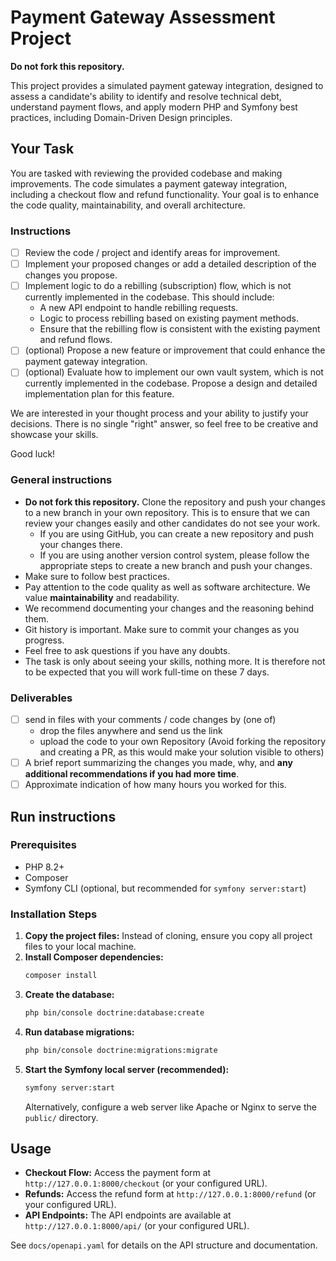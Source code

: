 # Payment Gateway Assessment Project

**Do not fork this repository.**

This project provides a simulated payment gateway integration, designed to assess a candidate's ability to identify and resolve technical debt, understand payment flows, and apply modern PHP and Symfony best practices, including Domain-Driven Design principles.

## Your Task

You are tasked with reviewing the provided codebase and making improvements. The code simulates a payment gateway integration, including a checkout flow and refund functionality. 
Your goal is to enhance the code quality, maintainability, and overall architecture.

### Instructions

- [ ] Review the code / project and identify areas for improvement.
- [ ] Implement your proposed changes or add a detailed description of the changes you propose.
- [ ] Implement logic to do a rebilling (subscription) flow, which is not currently implemented in the codebase. This should include:
    - A new API endpoint to handle rebilling requests.
    - Logic to process rebilling based on existing payment methods.
    - Ensure that the rebilling flow is consistent with the existing payment and refund flows.
- [ ] (optional) Propose a new feature or improvement that could enhance the payment gateway integration.
- [ ] (optional) Evaluate how to implement our own vault system, which is not currently implemented in the codebase. Propose a design and detailed implementation plan for this feature.

We are interested in your thought process and your ability to justify your decisions. There is no single "right" answer, so feel free to be creative and showcase your skills.

Good luck!

### General instructions

- **Do not fork this repository.** Clone the repository and push your changes to a new branch in your own repository. This is to ensure that we can review your changes easily and other candidates do not see your work.
    *   If you are using GitHub, you can create a new repository and push your changes there.
    *   If you are using another version control system, please follow the appropriate steps to create a new branch and push your changes.
- Make sure to follow best practices.
- Pay attention to the code quality as well as software architecture. We value **maintainability** and readability.
- We recommend documenting your changes and the reasoning behind them.
- Git history is important. Make sure to commit your changes as you progress.
- Feel free to ask questions if you have any doubts.
- The task is only about seeing your skills, nothing more. It is therefore not to be expected that you will work full-time on these 7 days.

### Deliverables

- [ ] send in files with your comments / code changes by (one of)
    - drop the files anywhere and send us the link
    - upload the code to your own Repository (Avoid forking the repository and creating a PR, as this would make your solution visible to others)
- [ ] A brief report summarizing the changes you made, why, and **any additional recommendations if you had more time**.
- [ ] Approximate indication of how many hours you worked for this.

## Run instructions

### Prerequisites

* PHP 8.2+
* Composer
* Symfony CLI (optional, but recommended for `symfony server:start`)

### Installation Steps

1.  **Copy the project files:** Instead of cloning, ensure you copy all project files to your local machine.
2.  **Install Composer dependencies:**
    ```bash
    composer install
    ```
3.  **Create the database:**
    ```bash
    php bin/console doctrine:database:create
    ```
4.  **Run database migrations:**
    ```bash
    php bin/console doctrine:migrations:migrate
    ```
5.  **Start the Symfony local server (recommended):**
    ```bash
    symfony server:start
    ```
    Alternatively, configure a web server like Apache or Nginx to serve the `public/` directory.

## Usage

* **Checkout Flow:** Access the payment form at `http://127.0.0.1:8000/checkout` (or your configured URL).
* **Refunds:** Access the refund form at `http://127.0.0.1:8000/refund` (or your configured URL).
* **API Endpoints:** The API endpoints are available at `http://127.0.0.1:8000/api/` (or your configured URL). 

See `docs/openapi.yaml` for details on the API structure and documentation.
